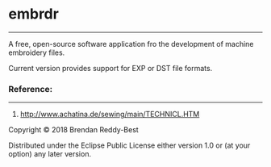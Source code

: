 # embrdr
-----------------
A free, open-source software application fro the development of machine embroidery files.

Current version provides support for EXP or DST file  formats.

### Reference:
-------
  1. http://www.achatina.de/sewing/main/TECHNICL.HTM




Copyright © 2018 Brendan Reddy-Best

Distributed under the Eclipse Public License either version 1.0 or (at
your option) any later version.
